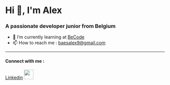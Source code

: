 # Hi 👋, I'm Alex

### A passionate developer junior from Belgium
- 🌱 I’m currently learning at [BeCode](https://becode.org/)
- 📫 How to reach me : [baesalex9@gmail.com](mailto:baesalex9@gmail.com)
***

#### Connect with me :
[Linkedin](https://www.linkedin.com/in/alex-b-dev/)
<a href=" https://www.linkedin.com/in/alex-b-dev/"><img src="https://img.icons8.com/external-tal-revivo-shadow-tal-revivo/344/external-linkedin-a-business-and-employment-oriented-service-mobile-app-logo-shadow-tal-revivo.png" width='30'></a>

<!--
**Alex-B9/Alex-B9** is a ✨ _special_ ✨ repository because its `README.md` (this file) appears on your GitHub profile.

Here are some ideas to get you started:

- 🔭 I’m currently working on ...
- 🌱 I’m currently learning ...
- 👯 I’m looking to collaborate on ...
- 🤔 I’m looking for help with ...
- 💬 Ask me about ...
- 📫 How to reach me: ...
- 😄 Pronouns: ...
- ⚡ Fun fact: ...
-->
